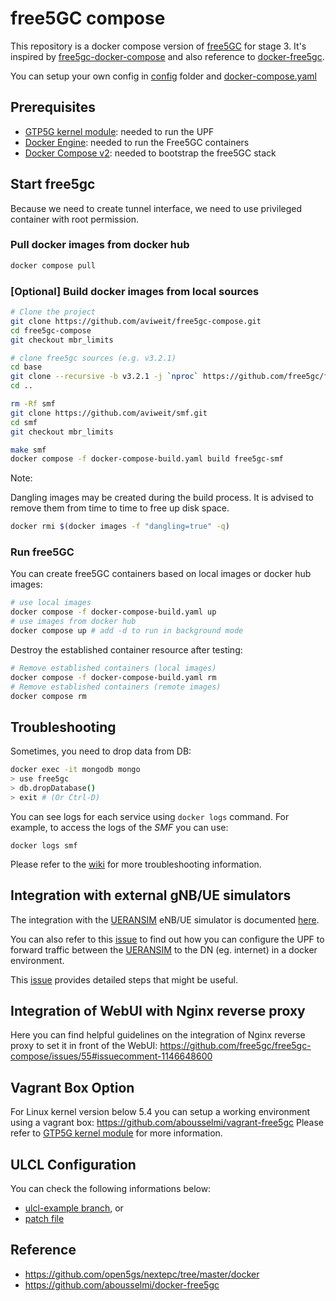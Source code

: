 # free5GC compose

This repository is a docker compose version of [free5GC](https://github.com/free5gc/free5gc) for stage 3. It's inspired by [free5gc-docker-compose](https://github.com/calee0219/free5gc-docker-compose) and also reference to [docker-free5gc](https://github.com/abousselmi/docker-free5gc).

You can setup your own config in [config](./config) folder and [docker-compose.yaml](docker-compose.yaml)

## Prerequisites

- [GTP5G kernel module](https://github.com/free5gc/gtp5g): needed to run the UPF
- [Docker Engine](https://docs.docker.com/engine/install): needed to run the Free5GC containers
- [Docker Compose v2](https://docs.docker.com/compose/install): needed to bootstrap the free5GC stack

## Start free5gc

Because we need to create tunnel interface, we need to use privileged container with root permission.

### Pull docker images from docker hub

```bash
docker compose pull
```

### [Optional] Build docker images from local sources

```bash
# Clone the project
git clone https://github.com/aviweit/free5gc-compose.git
cd free5gc-compose
git checkout mbr_limits

# clone free5gc sources (e.g. v3.2.1)
cd base
git clone --recursive -b v3.2.1 -j `nproc` https://github.com/free5gc/free5gc.git
cd ..

rm -Rf smf
git clone https://github.com/aviweit/smf.git
cd smf
git checkout mbr_limits

make smf
docker compose -f docker-compose-build.yaml build free5gc-smf
```

Note:

Dangling images may be created during the build process. It is advised to remove them from time to time to free up disk space.

```bash
docker rmi $(docker images -f "dangling=true" -q)
```

### Run free5GC

You can create free5GC containers based on local images or docker hub images:

```bash
# use local images
docker compose -f docker-compose-build.yaml up
# use images from docker hub
docker compose up # add -d to run in background mode
```

Destroy the established container resource after testing:

```bash
# Remove established containers (local images)
docker compose -f docker-compose-build.yaml rm
# Remove established containers (remote images)
docker compose rm
```

## Troubleshooting

Sometimes, you need to drop data from DB:

```bash
docker exec -it mongodb mongo
> use free5gc
> db.dropDatabase()
> exit # (Or Ctrl-D)
```

You can see logs for each service using `docker logs` command. For example, to access the logs of the *SMF* you can use:

```console
docker logs smf
```

Please refer to the [wiki](https://github.com/free5gc/free5gc/wiki) for more troubleshooting information.

## Integration with external gNB/UE simulators

The integration with the [UERANSIM](https://github.com/aligungr/UERANSIM) eNB/UE simulator is documented [here](https://www.free5gc.org/installations/stage-3-sim-install/). 

You can also refer to this [issue](https://github.com/free5gc/free5gc-compose/issues/26) to find out how you can configure the UPF to forward traffic between the [UERANSIM](https://github.com/aligungr/UERANSIM) to the DN (eg. internet) in a docker environment.

This [issue](https://github.com/free5gc/free5gc-compose/issues/28) provides detailed steps that might be useful.

## Integration of WebUI with Nginx reverse proxy

Here you can find helpful guidelines on the integration of Nginx reverse proxy to set it in front of the WebUI: https://github.com/free5gc/free5gc-compose/issues/55#issuecomment-1146648600

## Vagrant Box Option

For Linux kernel version below 5.4 you can setup a working environment using a vagrant box: https://github.com/abousselmi/vagrant-free5gc
Please refer to [GTP5G kernel module](https://github.com/free5gc/gtp5g) for more information.

## ULCL Configuration 
You can check the following informations below:
- [ulcl-example branch](https://github.com/free5gc/free5gc-compose/tree/ulcl-example), or
- [patch file](https://github.com/ianchen0119/free5gc-compose-ulcl)

## Reference
- https://github.com/open5gs/nextepc/tree/master/docker
- https://github.com/abousselmi/docker-free5gc
